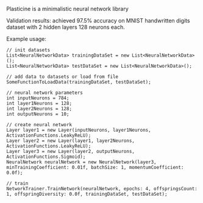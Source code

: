 Plasticine is a minimalistic neural network library

Validation results: achieved 97.5% accuracy on MNIST handwritten digits dataset with 2 hidden layers 128 neurons each.

Example usage:

```
// init datasets
List<NeuralNetworkData> trainingDataSet = new List<NeuralNetworkData>();
List<NeuralNetworkData> testDataSet = new List<NeuralNetworkData>();

// add data to datasets or load from file
SomeFunctionToLoadData(trainingDataSet, testDataSet);

// neural network parameters
int inputNeurons = 784;
int layer1Neurons = 128;
int layer2Neurons = 128;
int outputNeurons = 10;

// create neural network
Layer layer1 = new Layer(inputNeurons, layer1Neurons, ActivationFunctions.LeakyReLU);
Layer layer2 = new Layer(layer1, layer2Neurons, ActivationFunctions.LeakyReLU);
Layer layer3 = new Layer(layer2, outputNeurons, ActivationFunctions.Sigmoid);
NeuralNetwork neuralNetwork = new NeuralNetwork(layer3, minTrainingCoefficient: 0.01f, batchSize: 1, momentumCoefficient: 0.0f);

// train
NetworkTrainer.TrainNetwork(neuralNetwork, epochs: 4, offspringsCount: 1, offspringDiversity: 0.0f, trainingDataSet, testDataSet);
```